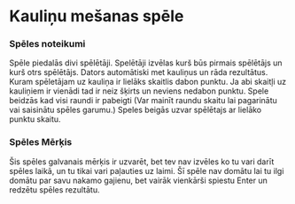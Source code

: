 # Kauliņu mešanas spēle

### Spēles noteikumi

Spēle piedalās divi spēlētāji.
Spelētāji izvēlas kurš būs pirmais spēlētājs un kurš otrs spēlētājs.
Dators automātiski met kauliņus un rāda rezultātus.
Kuram spēletājam uz kauliņa ir lielāks skaitlis dabon punktu.
Ja abi skaitļi uz kauliņiem ir vienādi tad ir neiz šķirts un neviens nedabon punktu.
Spele beidzās kad visi raundi ir pabeigti (Var mainīt raundu skaitu lai pagarinātu vai saisinātu spēles garumu.)
Speles beigās uzvar spēlētajs ar lielāko punktu skaitu.

### Spēles Mērķis

Šis spēles galvanais mērķis ir uzvarēt, bet tev nav izvēles ko tu vari darīt spēles laikā, un tu tikai vari paļauties uz laimi. Šī spēle nav domātu lai tu ilgi domātu par savu nakamo gajienu, bet vairāk vienkārši spiestu Enter un redzētu spēles rezultātu.
